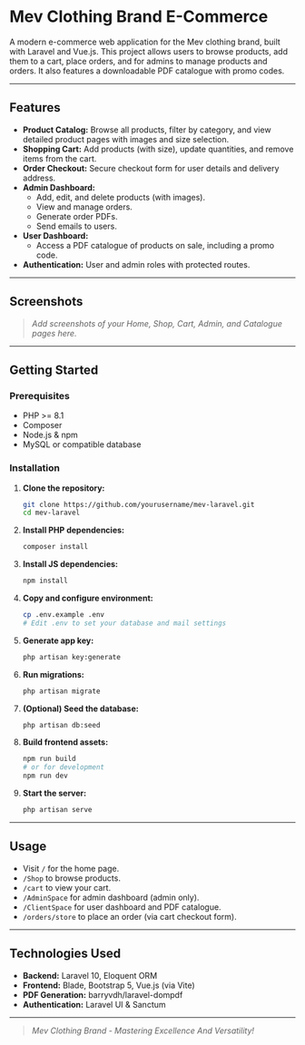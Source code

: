 # Mev Clothing Brand E-Commerce

A modern e-commerce web application for the Mev clothing brand, built with Laravel and Vue.js. This project allows users to browse products, add them to a cart, place orders, and for admins to manage products and orders. It also features a downloadable PDF catalogue with promo codes.

---

## Features

- **Product Catalog:** Browse all products, filter by category, and view detailed product pages with images and size selection.
- **Shopping Cart:** Add products (with size), update quantities, and remove items from the cart.
- **Order Checkout:** Secure checkout form for user details and delivery address.
- **Admin Dashboard:**
  - Add, edit, and delete products (with images).
  - View and manage orders.
  - Generate order PDFs.
  - Send emails to users.
- **User Dashboard:**
  - Access a PDF catalogue of products on sale, including a promo code.
- **Authentication:** User and admin roles with protected routes.

---

## Screenshots

> _Add screenshots of your Home, Shop, Cart, Admin, and Catalogue pages here._

---

## Getting Started

### Prerequisites
- PHP >= 8.1
- Composer
- Node.js & npm
- MySQL or compatible database

### Installation
1. **Clone the repository:**
   ```bash
   git clone https://github.com/yourusername/mev-laravel.git
   cd mev-laravel
   ```
2. **Install PHP dependencies:**
   ```bash
   composer install
   ```
3. **Install JS dependencies:**
   ```bash
   npm install
   ```
4. **Copy and configure environment:**
   ```bash
   cp .env.example .env
   # Edit .env to set your database and mail settings
   ```
5. **Generate app key:**
   ```bash
   php artisan key:generate
   ```
6. **Run migrations:**
   ```bash
   php artisan migrate
   ```
7. **(Optional) Seed the database:**
   ```bash
   php artisan db:seed
   ```
8. **Build frontend assets:**
   ```bash
   npm run build
   # or for development
   npm run dev
   ```
9. **Start the server:**
   ```bash
   php artisan serve
   ```

---

## Usage

- Visit `/` for the home page.
- `/Shop` to browse products.
- `/cart` to view your cart.
- `/AdminSpace` for admin dashboard (admin only).
- `/ClientSpace` for user dashboard and PDF catalogue.
- `/orders/store` to place an order (via cart checkout form).

---

## Technologies Used
- **Backend:** Laravel 10, Eloquent ORM
- **Frontend:** Blade, Bootstrap 5, Vue.js (via Vite)
- **PDF Generation:** barryvdh/laravel-dompdf
- **Authentication:** Laravel UI & Sanctum

---



> _Mev Clothing Brand - Mastering Excellence And Versatility!_

